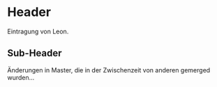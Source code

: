 # Header 

Eintragung von Leon.


## Sub-Header

Änderungen in Master, die in der Zwischenzeit von anderen gemerged wurden...
